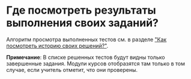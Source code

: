 # Где посмотреть результаты выполнения своих заданий?

Алгоритм просмотра выполненных тестов см. в разделе ["Как посмотреть историю своих решений?"](../01-for-students/1.7.md). 

**Примечание**: В списке решенных тестов будут видны только завершенные задания. Модули курсов отобразятся там только в том случае, если учитель отметит, что они проверены.